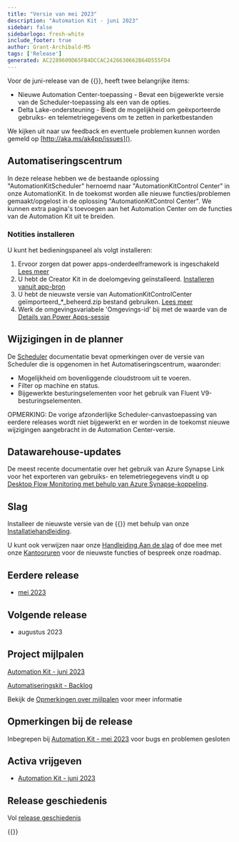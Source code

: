 ```yaml
---
title: "Versie van mei 2023"
description: "Automation Kit - juni 2023"
sidebar: false
sidebarlogo: fresh-white
include_footer: true
author: Grant-Archibald-MS
tags: ['Release']
generated: AC2289609D65FB4DCCAC2426630662B64D555FD4
---
```


Voor de juni-release van de {{<product-name>}}, heeft twee belangrijke items:

- Nieuwe Automation Center-toepassing - Bevat een bijgewerkte versie van de Scheduler-toepassing als een van de opties.
- Delta Lake-ondersteuning - Biedt de mogelijkheid om geëxporteerde gebruiks- en telemetriegegevens om te zetten in parketbestanden

We kijken uit naar uw feedback en eventuele problemen kunnen worden gemeld op [http://aka.ms/ak4pp/issues]().

## Automatiseringscentrum

In deze release hebben we de bestaande oplossing "AutomationKitScheduler" hernoemd naar "AutomationKitControl Center" in onze AutomationKit. In de toekomst worden alle nieuwe functies/problemen gemaakt/opgelost in de oplossing "AutomationKitControl Center". We kunnen extra pagina's toevoegen aan het Automation Center om de functies van de Automation Kit uit te breiden.

### Notities installeren

U kunt het bedieningspaneel als volgt installeren:

1. Ervoor zorgen dat power apps-onderdeelframework is ingeschakeld <a href="https://learn.microsoft.com/power-apps/developer/component-framework/component-framework-for-canvas-apps#enable-the-power-apps-component-framework-feature" target="_blank">Lees meer</a>
2. U hebt de Creator Kit in de doelomgeving geïnstalleerd. <a href="https://appsource.microsoft.com/product/dynamics-365/microsoftpowercatarch.creatorkit1" target="_blank">Installeren vanuit app-bron</a>
3. U hebt de nieuwste versie van AutomationKitControlCenter geïmporteerd_*_beheerd.zip bestand gebruiken. <a href='https://learn.microsoft.com/power-apps/maker/data-platform/import-update-export-solutions' target="_blank">Lees meer</a>
4. Werk de omgevingsvariabele 'Omgevings-id' bij met de waarde van de [Details van Power Apps-sessie](https://learn.microsoft.com/power-apps/maker/canvas-apps/get-sessionid)

## Wijzigingen in de planner

De [Scheduler](/nl/features/scheduler) documentatie bevat opmerkingen over de versie van Scheduler die is opgenomen in het Automatiseringscentrum, waaronder:

- Mogelijkheid om bovenliggende cloudstroom uit te voeren.
- Filter op machine en status.
- Bijgewerkte besturingselementen voor het gebruik van Fluent V9-besturingselementen.

OPMERKING: De vorige afzonderlijke Scheduler-canvastoepassing van eerdere releases wordt niet bijgewerkt en er worden in de toekomst nieuwe wijzigingen aangebracht in de Automation Center-versie.

## Datawarehouse-updates

De meest recente documentatie over het gebruik van Azure Synapse Link voor het exporteren van gebruiks- en telemetriegegevens vindt u op [Desktop Flow Monitoring met behulp van Azure Synapse-koppeling](https://github.com/microsoft/powercat-automation-kit/tree/main/AutomationKit_Flow_BYODL).

## Slag

Installeer de nieuwste versie van de {{<product-name>}} met behulp van onze [Installatiehandleiding](/nl/get-started/install).

U kunt ook verwijzen naar onze [Handleiding Aan de slag](/nl/get-started) of doe mee met onze [Kantooruren](/nl/office-hours) voor de nieuwste functies of bespreek onze roadmap.

## Eerdere release

- [mei 2023](/nl/releases/may-2023)

## Volgende release

- augustus 2023

## Project mijlpalen

[Automation Kit - juni 2023](https://github.com/orgs/microsoft/projects/486/views/13)

[Automatiseringskit - Backlog](https://github.com/orgs/microsoft/projects/486/views/1)

Bekijk de [Opmerkingen over mijlpalen](/nl/releases/milestones) voor meer informatie

## Opmerkingen bij de release

Inbegrepen bij [Automation Kit - mei 2023](https://github.com/microsoft/powercat-automation-kit/releases/tag/AutomationKit-May2023) voor bugs en problemen gesloten

## Activa vrijgeven

- [Automation Kit - juni 2023](https://github.com/microsoft/powercat-automation-kit/releases/tag/AutomationKit-June2023)

## Release geschiedenis

Vol [release geschiedenis](/nl/releases)

{{<questions name="/content/nl/releases/june-2023.json" completed="Bedankt voor het geven van feedback" showNavigationButtons="false" locale="nl">}}
